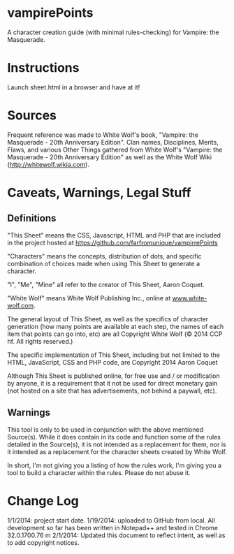 vampirePoints
==============

A character creation guide (with minimal rules-checking) for Vampire: the Masquerade.

Instructions
============
Launch sheet.html in a browser and have at it!

Sources
=======
Frequent reference was made to White Wolf's book, "Vampire: the Masquerade - 20th Anniversary Edition".
Clan names, Disciplines, Merits, Flaws, and various Other Things gathered from White Wolf's "Vampire: the Masquerade - 20th Anniversary Edition" as well as 
the White Wolf Wiki (http://whitewolf.wikia.com).

Caveats, Warnings, Legal Stuff
==============================
Definitions
-----------
"This Sheet" means the CSS, Javascript, HTML and PHP that are included in the project hosted at https://github.com/farfromunique/vampirrePoints

"Characters" means the concepts, distribution of dots, and specific combination of choices made when using This Sheet to generate a character.

"I", "Me", "Mine" all refer to the creator of This Sheet, Aaron Coquet.

"White Wolf" means White Wolf Publishing Inc., online at www.white-wolf.com.

The general layout of This Sheet, as well as the specifics of character generation (how many points are available at each step, the names of each item that points can go into, etc)
are all Copyright White Wolf (© 2014 CCP hf. All rights reserved.)

The specific implementation of This Sheet, including but not limited to the HTML, JavaScript, CSS and PHP code, are Copyright 2014 Aaron Coquet

Although This Sheet is published online, for free use and / or modification by anyone, it is a requirement that it not be used for direct monetary gain 
(not hosted on a site that has advertisements, not behind a paywall, etc).

Warnings
--------
This tool is only to be used in conjunction with the above mentioned Source(s). 
While it does contain in its code and function some of the rules detailed in the Source(s), it is not intended as a replacement for them, nor is it intended as a replacement
for the character sheets created by White Wolf.

In short, I'm not giving you a listing of how the rules work, I'm giving you a tool to build a character within the rules. Please do not abuse it.

Change Log
==========
1/1/2014: project start date.
1/19/2014: uploaded to GitHub from local. All development so far has been written in Notepad++ and tested in Chrome 32.0.1700.76 m
2/1/2014: Updated this document to reflect intent, as well as to add copyright notices.
